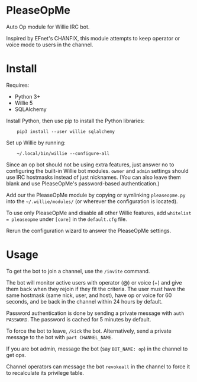 # PleaseOpMe
Auto Op module for Willie IRC bot.

Inspired by EFnet's CHANFIX, this module attempts to keep operator or voice mode to users in the channel.


Install
=======

Requires:

* Python 3+
* Willie 5
* SQLAlchemy

Install Python, then use pip to install the Python libraries:

        pip3 install --user willie sqlalchemy

Set up Willie by running:

        ~/.local/bin/willie --configure-all

Since an op bot should not be using extra features, just answer no to configuring the built-in Willie bot modules. `owner` and `admin` settings should use IRC hostmasks instead of just nicknames. (You can also leave them blank and use PleaseOpMe's password-based authentication.)

Add our the PleaseOpMe module by copying or symlinking `pleaseopme.py` into the `~/.willie/modules/` (or wherever the configuration is located).

To use only PleaseOpMe and disable all other Willie features, add `whitelist = pleaseopme` under `[core]` in the `default.cfg` file.

Rerun the configuration wizard to answer the PleaseOpMe settings.


Usage
=====

To get the bot to join a channel, use the `/invite` command.

The bot will monitor active users with operator (@) or voice (+) and give them back when they rejoin if they fit the criteria. The user must have the same hostmask (same nick, user, and host), have op or voice for 60 seconds, and be back in the channel within 24 hours by default.

Password authentication is done by sending a private message with `auth PASSWORD`. The password is cached for 5 minutes by default.

To force the bot to leave, `/kick` the bot. Alternatively, send a private message to the bot with `part CHANNEL_NAME`.

If you are bot admin, message the bot (say `BOT_NAME: op`) in the channel to get ops.

Channel operators can message the bot `revokeall` in the channel to force it to recalculate its privilege table.

